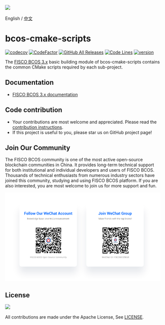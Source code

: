 ![](https://github.com/FISCO-BCOS/FISCO-BCOS/raw/master/docs/images/FISCO_BCOS_Logo.svg?sanitize=true)

English / [中文](doc/README_CN.md)
# bcos-cmake-scripts

[![codecov](https://codecov.io/gh/FISCO-BCOS/bcos-cmake-scripts/branch/main/graph/badge.svg)](https://codecov.io/gh/FISCO-BCOS/bcos-cmake-scripts)
[![CodeFactor](https://www.codefactor.io/repository/github/fisco-bcos/bcos-cmake-scripts/badge)](https://www.codefactor.io/repository/github/fisco-bcos/bcos-cmake-scripts)
[![GitHub All Releases](https://img.shields.io/github/downloads/FISCO-BCOS/bcos-cmake-scripts/total.svg)](https://github.com/FISCO-BCOS/bcos-cmake-scripts)
[![Code Lines](https://tokei.rs/b1/github/FISCO-BCOS/bcos-cmake-scripts?category=code)](https://github.com/FISCO-BCOS/bcos-cmake-scripts)
[![version](https://img.shields.io/github/tag/FISCO-BCOS/bcos-cmake-scripts.svg)](https://github.com/FISCO-BCOS/bcos-cmake-scripts/releases/latest)

The [FISCO BCOS 3.x](https://github.com/FISCO-BCOS/FISCO-BCOS) basic building module of bcos-cmake-scripts contains the common CMake scripts required by each sub-project.

## Documentation

- [FISCO BCOS 3.x documentation](https://fisco-bcos-doc.readthedocs.io/)

## Code contribution

- Your contributions are most welcome and appreciated. Please read the [contribution instructions](https://mp.weixin.qq.com/s/_w_auH8X4SQQWO3lhfNrbQ).
- If this project is useful to you, please star us on GitHub project page!

## Join Our Community

The FISCO BCOS community is one of the most active open-source blockchain communities in China. It provides long-term technical support for both institutional and individual developers and users of FISCO BCOS. Thousands of technical enthusiasts from numerous industry sectors have joined this community, studying and using FISCO BCOS platform. If you are also interested, you are most welcome to join us for more support and fun.

![](https://raw.githubusercontent.com/FISCO-BCOS/LargeFiles/master/images/QR_image_en.png)

## License

[![](https://img.shields.io/github/license/FISCO-BCOS/bcos-cmake-scripts.svg)](./LICENSE)

All contributions are made under the Apache License, See [LICENSE](./LICENSE).